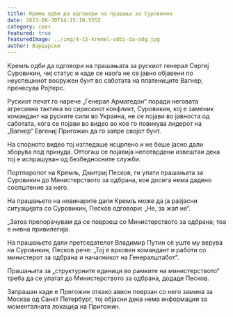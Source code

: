 ```yaml
---
title: Кремљ одби да одговори на прашања за Суровикин
date: 2023-06-30T14:15:10.555Z
category: свет
featured: true
featuredImage: ../img/4-15-kremel-odbi-da-odg.jpg
author: Вардарски
---
```

Кремљ одби да одговори на прашањата за рускиот генерал Сергеј Суровикин, чиј статус и каде се наоѓа не се јавно објавени по неуспешниот вооружен бунт во саботата на платениците Вагнер, пренесува Ројтерс.

Рускиот печат го нарече „Генерал Армагедон“ поради неговата агресивна тактика во сирискиот конфликт, Суровикин, кој е заменик командант на руските сили во Украина, не се појави во јавноста од саботата, кога се појави во видео во кое го повикува лидерот на „Вагнер“ Евгениј Пригожин да го запре својот бунт.

На спорното видео тој изгледаше исцрпено и не беше јасно дали зборува под принуда. Оттогаш се појавија непотврдени извештаи дека тој е испрашуван од безбедносните служби.

Портпаролот на Кремљ, Дмитриј Песков, ги упати прашањата за Суровикин до Министерството за одбрана, кое досега нема дадено соопштение за него.

На прашањето на новинарите дали Кремљ може да ја разјасни ситуацијата со Суровикин, Песков одговори: „Не, за жал не“.

„Затоа препорачувам да се поврзеш со Министерството за одбрана; тоа е нивна привилегија.

На прашањето дали претседателот Владимир Путин сè уште му верува на Суровикин, Песков рече: „Тој е врховен командант и работи со министерот за одбрана и началникот на Генералштабот“.

Прашањата за „структурните единици во рамките на министерството“ треба да се упатат до Министерството за одбрана, додаде Песков.

Запрашан каде е Пригожин откако авион поврзан со него замина за Москва од Санкт Петербург, тој објасни дека нема информации за моменталната локација на Пригожин.